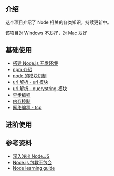 ## 介绍

这个项目介绍了 Node 相关的各类知识，持续更新中。

该项目对 Windows 不友好，对 Mac 友好

##   基础使用

+   [搭建 Node.js 开发环境](./搭建Node.js开发环境)
+   [npm 介绍](./npm介绍)
+   [node 的模块机制](./node的模块机制)
+   [url 解析 - url 模块](./url解析-url模块)
+   [url 解析 - querystring 模块](./url解析-querystring模块)
+   [异步编程](./异步编程)
+   [内存控制](./内存控制)
+   [网络编程 - tcp](./网络编程-tcp)

##   进阶使用

## 参考资料

+   [深入浅出 Node.JS](https://www.amazon.cn/dp/B00GOM5IL4/ref=sr_1_1?ie=UTF8&qid=1523943449&sr=8-1&keywords=%E6%B7%B1%E5%85%A5%E6%B5%85%E5%87%BAnode.js)
+   [Node.js 包教不包会](https://github.com/alsotang/node-lessons)
+   [Node learning guide](https://github.com/chyingp/nodejs-learning-guide/blob/master/README.md)